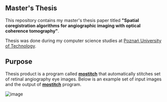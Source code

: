 ## Master's Thesis

This repository contains my master's thesis paper titled **"Spatial coregistration algorithms for angiographic imaging with optical coherence tomography"**.

Thesis was done during my computer science studies at [Poznań University of Technology](http://fc.put.poznan.pl/en).

## Purpose

Thesis product is a program called **[mostitch](http://aleksandergrzyb.com/project/2016/08/02/Mostitch.html)** that automatically stitches set of retinal angiography eye images. Below is an example set of input images and the output of **[mostitch](http://aleksandergrzyb.com/project/2016/08/02/Mostitch.html)** program.

![image](https://s3.amazonaws.com/f.cl.ly/items/1Q0T233Q0B0m3E0c2g1N/effect.png)
